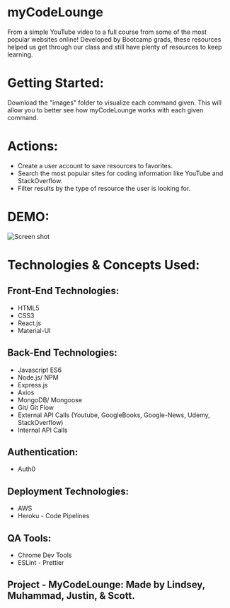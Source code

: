 # myCodeLounge
From a simple YouTube video to a full course from some of the most popular websites online! Developed by Bootcamp grads, these resources helped us get through our class and still have plenty of resources to keep learning.


# Getting Started:
Download the "images" folder to visualize each command given. This will allow you to better see how myCodeLounge works with each given command.


# Actions:
* Create a user account to save resources to favorites.
* Search the most popular sites for coding information like YouTube and StackOverflow.
* Filter results by the type of resource the user is looking for.


# DEMO:
![Screen shot](/images/Demo.gif)


# Technologies & Concepts Used:
## Front-End Technologies:
* HTML5
* CSS3
* React.js
* Material-UI

## Back-End Technologies:
* Javascript ES6
* Node.js/ NPM
* Express.js
* Axios
* MongoDB/ Mongoose
* Git/ Git Flow
* External API Calls (Youtube, GoogleBooks, Google-News, Udemy, StackOverflow)
* Internal API Calls

## Authentication:
* Auth0

## Deployment Technologies:
* AWS
* Heroku - Code Pipelines

## QA Tools:
* Chrome Dev Tools
* ESLint - Prettier


## Project - MyCodeLounge: Made by Lindsey, Muhammad, Justin, & Scott.
